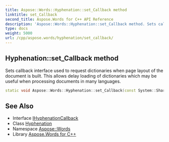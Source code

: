```yaml
---
title: Aspose::Words::Hyphenation::set_Callback method
linktitle: set_Callback
second_title: Aspose.Words for C++ API Reference
description: 'Aspose::Words::Hyphenation::set_Callback method. Sets callback interface used to request dictionaries when page layout of the document is built. This allows delay loading of dictionaries which may be useful when processing documents in many languages in C++.'
type: docs
weight: 5000
url: /cpp/aspose.words/hyphenation/set_callback/
---
```

## Hyphenation::set_Callback method


Sets callback interface used to request dictionaries when page layout of the document is built. This allows delay loading of dictionaries which may be useful when processing documents in many languages.

```cpp
static void Aspose::Words::Hyphenation::set_Callback(const System::SharedPtr<Aspose::Words::IHyphenationCallback> &value)
```

## See Also

* Interface [IHyphenationCallback](../../ihyphenationcallback/)
* Class [Hyphenation](../)
* Namespace [Aspose::Words](../../)
* Library [Aspose.Words for C++](../../../)
